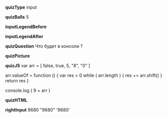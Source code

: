 ____quizType____
input

____quizBalls____
5

____inputLegendBefore____


____inputLegendAfter____


____quizQuestion____
Что будет в консоли ?

____quizPicture____


____quizJS____
var arr = [ false, true, 5, "8", "0" ]

arr.valueOf = function () {
    var res = 0
    while ( arr.length ) {
        res += arr.shift()
    }
    return res
}

console.log ( 9 + arr )

____quizHTML____


____rightInput____
9680
"9680"
'9680'
